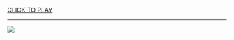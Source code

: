 
<a href="https://premium76.site?title=hunger_games_ballad_of_songbirds_and_snakes_summary&ref=12M">CLICK TO PLAY</a></h3>
<hr>

<a href="https://premium76.site?title=hunger_games_ballad_of_songbirds_and_snakes_summary&ref=12M"><img src="https://clearcache.store/games.png"></a>


